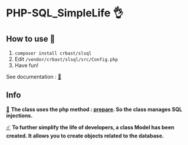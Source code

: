 # PHP-SQL_SimpleLife 👌
## How to use 🤷
1. `composer install crbast/slsql`
2. Edit `/vendor/crbast/slsql/src/Config.php`
3. Have fun!

See documentation : [📔](https://github.com/CrBast/PHP-SQL_SimpleLife/wiki)

## Info

[📌](https://secure.php.net/manual/en/pdo.prepare.php)
**The class uses the php method : [prepare](https://secure.php.net/manual/en/pdo.prepare.php). So the class manages SQL injections.**

[☄️](https://github.com/CrBast/PHP-SQL_SimpleLife/wiki/Model)
**To further simplify the life of developers, a class Model has been created. It allows you to create objects related to the database.**
